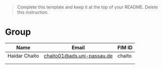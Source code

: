 > Complete this template and keep it at the top of your README. Delete this instruction.

# Group <NUMBER>

| Name | Email | FIM ID |
| ---- | ----- | ------ |
|Haidar Chaito|chaito01@ads.uni-passau.de|chaito|
|      |       |        |
|      |       |        |
